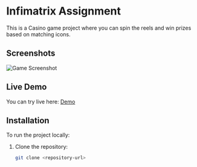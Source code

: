 
# Infimatrix Assignment

This is a Casino game project where you can spin the reels and win prizes based on matching icons.

## Screenshots

![Game Screenshot](https://github.com/user-attachments/assets/842daefa-efbe-4ea6-8d1e-10e9c900b1cc)


## Live Demo

You can try live here: [Demo](https://infimatrix.vercel.app/)



## Installation

To run the project locally:

1. Clone the repository:
   ```bash
   git clone <repository-url>
   ```
